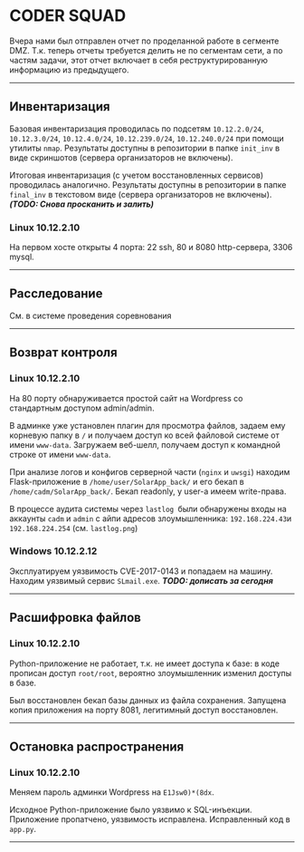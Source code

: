 # CODER SQUAD

Вчера нами был отправлен отчет по проделанной работе в сегменте DMZ.
Т.к. теперь отчеты требуется делить не по сегментам сети, а по частям задачи, этот отчет включает в себя реструктурированную информацию из предыдущего.

---
## Инвентаризация

Базовая инвентаризация проводилась по подсетям `10.12.2.0/24`, `10.12.3.0/24`, `10.12.4.0/24`, `10.12.239.0/24`, `10.12.240.0/24` при помощи утилиты `nmap`.
Результаты доступны в репозитории в папке `init_inv` в виде скриншотов (сервера организаторов не включены).

Итоговая инвентаризация (с учетом восстановленных сервисов) проводилась аналогично.
Результаты доступны в репозитории в папке `final_inv` в текстовом виде (сервера организаторов не включены). ***(TODO: Снова просканить и залить)***

### Linux 10.12.2.10
На первом хосте открыты 4 порта: 22 ssh, 80 и 8080 http-сервера, 3306 mysql.


---
## Расследование

См. в системе проведения соревнования

---
## Возврат контроля

### Linux 10.12.2.10 
На 80 порту обнаруживается простой сайт на Wordpress со стандартным доступом admin/admin. 

В админке уже установлен плагин для просмотра файлов, задаем ему корневую папку в `/` и получаем доступ ко всей файловой системе от имени `www-data`.
Загружаем веб-шелл, получаем доступ к командной строке от имени `www-data`.

При анализе логов и конфигов серверной части (`nginx` и `uwsgi`) находим Flask-приложение в `/home/user/SolarApp_back/` и его бекап в `/home/cadm/SolarApp_back/`.
Бекап readonly, у user-а имеем write-права.

В процессе аудита системы через `lastlog `были обнаружены входы на аккаунты `cadm` и `admin` с айпи адресов злоумышленника: `192.168.224.43`и `192.168.224.254` (см. `lastlog.png`)

### Windows 10.12.2.12
Эксплуатируем уязвимость CVE-2017-0143 и попадаем на машину. Находим уязвимый сервис `SLmail.exe`. ***TODO: дописать за сегодня***

---
## Расшифровка файлов

### Linux 10.12.2.10
Python-приложение не работает, т.к. не имеет доступа к базе: в коде прописан доступ `root/root`, вероятно злоумышленник изменил доступы в базе.

Был восстановлен бекап базы данных из файла сохранения. Запущена копия приложения на порту 8081, легитимный доступ восстановлен.

---
## Остановка распространения

### Linux 10.12.2.10
Меняем пароль админки Wordpress на `E1Jsw0)*(8dx`.

Исходное Python-приложение было уязвимо к SQL-инъекции. Приложение пропатчено, уязвимость исправлена. Исправленный код в `app.py`.

---




